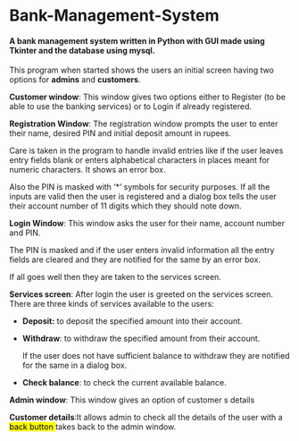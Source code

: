 # Bank-Management-System 
#### A bank management system written in Python  with GUI made using Tkinter and the database using mysql.

This program when started shows the users an initial screen having two options for **admins** and **customers**.

**Customer window**: This window gives two options either to Register (to be able to use the banking services) or to Login if already registered.

**Registration Window**: The registration window prompts the user to enter their name, desired PIN and initial deposit amount in rupees.

Care is taken in the program to handle invalid entries like if the user leaves entry fields blank or enters alphabetical characters in places meant for numeric characters. It shows an error box.

Also the PIN is masked with ‘*’ symbols for security purposes. If all the inputs are valid then the user is registered and a dialog box tells the user their account number of 11 digits which they should note down.

**Login Window**: This window asks the user for their name, account number and PIN.

The PIN is masked and if the user enters invalid information all the entry fields are cleared and they are notified for the same by an error box.

If all goes well then they are taken to the services screen.

**Services screen**: After login the user is greeted on the services screen. There are three kinds of services available to the users:

* **Deposit:** to deposit the specified amount into their account.

* **Withdraw**: to withdraw the specified amount from their account.


     If the user does not have sufficient balance to withdraw they are notified for the same in a dialog box.

* **Check balance**: to check the current available balance.

**Admin window**: This window gives an option of customer s details

**Customer details**:It allows admin to check all the details of the user with a <mark> back button </mark> takes back to the admin window.

